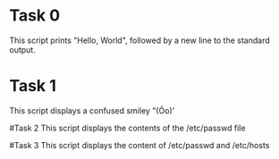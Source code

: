# Task 0
This script prints "Hello, World", followed by a new line to the standard output.

# Task 1
This script displays a confused smiley "(Ôo)'

#Task 2
This script displays the contents of the /etc/passwd file

#Task 3
This script displays the content of /etc/passwd and /etc/hosts
